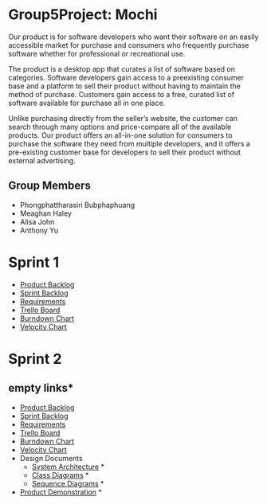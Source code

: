 # Group5Project: Mochi


Our product is for software developers who want their software on an easily accessible market for purchase and consumers who frequently purchase software whether for professional or recreational use.

The product is a desktop app that curates a list of software based on categories. Software developers gain access to a preexisting consumer base and a platform to sell their product without having to maintain the method of purchase. Customers gain access to a free, curated list of software available for purchase all in one place.

Unlike purchasing directly from the seller’s website, the customer can search through many options and price-compare all of the available products. Our product offers an all-in-one solution for consumers to purchase the software they need from multiple developers, and it offers a pre-existing customer base for developers to sell their product without external advertising.

## Group Members
- Phongphattharasiri Bubphaphuang
- Meaghan Haley
- Alisa John
- Anthony Yu

# Sprint 1
- [Product Backlog](https://github.com/meaagaan/Group5Project/blob/master/Artifacts/Product_Backlog.md)
- [Sprint Backlog](https://github.com/meaagaan/Group5Project/blob/master/Artifacts/Sprint1_Backlog.md)
- [Requirements](https://github.com/meaagaan/Group5Project/blob/master/Artifacts/Requirements.md)
- [Trello Board](https://trello.com/b/lvHEsjy0/task-board)
- [Burndown Chart](https://docs.google.com/spreadsheets/d/1DDFRD913ABHZ-No10qLwydV-fwlTVkbWj8Qv4LgXDdg/edit#gid=0)
- [Velocity Chart](https://docs.google.com/spreadsheets/d/1vw81TkkCwkv9nCx62wmESVZQqzlXwXgARyZDBSSaVi0/edit#gid=0)

# Sprint 2
## empty links*
- [Product Backlog](https://github.com/meaagaan/Group5Project/blob/master/Artifacts/Product_Backlog.md)
- [Sprint Backlog](https://github.com/meaagaan/Group5Project/blob/master/Artifacts/Sprint2_backlog.md)
- [Requirements](https://github.com/meaagaan/Group5Project/blob/master/Artifacts/Requirements.md)
- [Trello Board](https://trello.com/b/lvHEsjy0/task-board)
- [Burndown Chart](https://docs.google.com/spreadsheets/d/1DDFRD913ABHZ-No10qLwydV-fwlTVkbWj8Qv4LgXDdg/edit#gid=1043892553)
- [Velocity Chart](https://docs.google.com/spreadsheets/d/1vw81TkkCwkv9nCx62wmESVZQqzlXwXgARyZDBSSaVi0/edit#gid=0)
- Design Documents
  - [System Architecture]() *
  - [Class Diagrams]() *
  - [Sequence Diagrams]() *
- [Product Demonstration]() *
